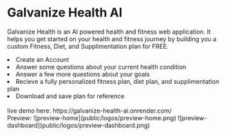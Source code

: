 # Galvanize Health AI

Galvanize Health is an AI powered health and fitness web application. It helps you get started on your health and fitness journey by building you a custom Fitness, Diet, and Supplimentation plan for FREE.

<li>Create an Account</li>
<li>Answer some questions about your current health condition</li>
<li>Answer a few more questions about your goals</li>
<li>Recieve a fully personalized fitness plan, diet plan, and supplimentation plan</li>
<li>Download and save plan for reference</li>
<br>
live demo here:
https://galvanize-health-ai.onrender.com/
<br>
Preview:
![preview-home](public/logos/preview-home.png)
![preview-dashboard](public/logos/preview-dashboard.png)
